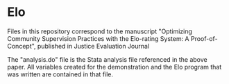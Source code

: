 # Elo
Files in this repository correspond to the manuscript "Optimizing Community Supervision Practices with the Elo-rating System: A Proof-of-Concept", published in Justice Evaluation Journal

The "analysis.do" file is the Stata analysis file referenced in the above paper. All variables created for the demonstration and the Elo program that was written are contained in that file.
